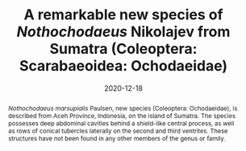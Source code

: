 ---
title: 'A remarkable new species of <i>Nothochodaeus</i> Nikolajev from Sumatra (Coleoptera: Scarabaeoidea: Ochodaeidae)'
date: '2020-12-18'
doi: ''
journal: Insecta Mundi
issue: '0828'
pagination: '1–5'
zoobank: 'urn:lsid:zoobank.org:pub:EF715309-C998-44F5-987D-02F63DBBF4A7'
authors:
  - first_name: 'M.J.'
    last_name: 'Paulsen'
    affiliation: 'Systematic Research Collections University of Nebraska State Museum Lincoln, NE 68588-0546'
    email: 'mjpaulsen@unl.edu'

download: 'https://drive.google.com/file/d/1J5C4Q5_lpjvgoxMokOW2JJ3uRXxn4MFn/view?usp=sharing'

supplementary: ''

keywords:
  - Taxonomy
  - Indonesia
  - Ochodaeinae
  - <i>Ochodaeus</i>
 
  
categories:
  - Coleoptera
  - Scarabaeoidea
  - Ochodaeidae
  
references:
  - authors: Huchet J-B.
    year: 2014
    title: 'Un nouveau <i>Nothochodaeus </i>Nikolajev des Philippines (Coleoptera, Scarabaeoidea, Ochodaeidae). Coléoptères 20(6)'
    pages: 38–46
    doi: 
    url: 
    access: 

  - authors: Huchet J-B.
    year: 2017
    title: 'Un nouveau sous-genre et une nouvelle espèce d’Ochodaeidae des Philippines (Coleoptera, Scarabaeoidea) Coléoptères 23(9)'
    pages: 93–101
    doi: 
    url: 
    access: 

  - authors: Huchet J-B.
    year: 2018
    title: 'Une nouvelle espèce du sous-genre <i>Ceratochodaeus </i>Huchet, 2017, de Luzon, Philippines (Coleoptera, Scarabaeoidea, Ochodaeidae). Coléoptères 24(7)'
    pages: 63–70
    doi: 
    url: 
    access: 

  - authors: Huchet J-B.
    year: 2019
    title: 'New data on the taxonomy and distribution of Philippine Ochodaeidae and description of a new species from Central Visayas (Coleoptera: Scarabaeoidea). Insecta Mundi 0722'
    pages: 1–10
    doi: 
    url: 
    access: 

  - authors: Huchet J-B.
    year: 2020
    title: 'Two new species of <i>Nothochodaeus </i>Nikolajev, 2005 from the Himalayan region (Coleoptera: Scarabaeoidea: Ochodaeidae). Insecta Mundi 0778'
    pages: 1–11
    doi: 
    url: 
    access: 

  - authors: Kurosawa Y.
    year: 1968
    title: 'A revision of the subfamily Ochodaeinae in the Loo-Choos, Formosa, and their adjacent regions (Coleoptera, Scarabaeidae). Bulletin of the National Science Museum, Tokyo 11'
    pages: 235–243
    doi: 
    url: 
    access: 

  - authors: Masumoto K, Ochi T, Hanboonsong Y.
    year: 2013
    title: 'Nine new species belonging to the families Scarabaeidae and Ochodaeidae from Thailand. Kogane 14(1)'
    pages: 7–121
    doi: 
    url: 
    access: 

  - authors: Nikolajev GV.
    year: 2005
    title: '<i>Notochodaeus </i>[sic] gen. nov., a new Ochodaeinae genus (Coleoptera, Scarabaeidae) from Asia. Euroasian Entomological Journal 4'
    pages: 219–220
    doi: 
    url: 
    access: 

  - authors: Ochi T, Masahiro K, Masumoto K.
    year: 2013
    title: 'Six new taxa of the genus <i>Nothochodaeus </i>Nikolajev from the Malay Peninsula, Sumatra and Borneo (Coleoptera, Scarabaeoidea, Ochodaeidae). Japanese Journal of Systematic Entomology 19'
    pages: 309
    doi: 
    url: 
    access: 

  - authors: Paulsen MJ.
    year: 2014
    title: 'Correction of the misidentifications and confusion surrounding <i>Ochodaeus grandiceps </i>Fairmaire, 1897 (Coleoptera: Ochodaeidae), and the description of a new species of ochodaeid from Cuba. Insecta Mundi 0369'
    pages: 1–16
    doi: 
    url: 
    access: 

abstract: '<i>Nothochodaeus marsupialis </i>Paulsen, new species (Coleoptera: Ochodaeidae), is described from Aceh Province, Indonesia, on the island of Sumatra. The species possesses deep abdominal cavities behind a shield-like central process, as well as rows of conical tubercles laterally on the second and third ventrites. These structures have not been found in any other members of the genus or family.'
---